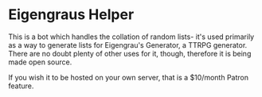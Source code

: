 # Eigengraus Helper
 
This is a bot which handles the collation of random lists- it's used primarily as a way to generate lists for Eigengrau's Generator, a TTRPG generator. There are no doubt plenty of other uses for it, though, therefore it is being made open source.

If you wish it to be hosted on your own server, that is a $10/month Patron feature.
